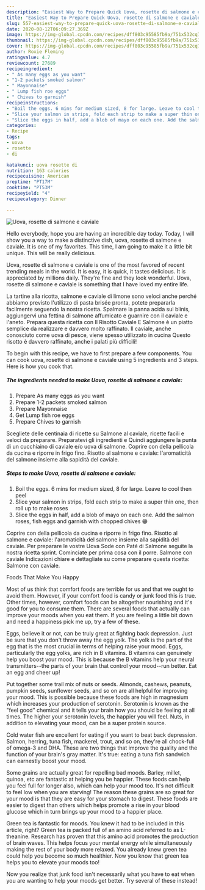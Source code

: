 ```yaml
---
description: "Easiest Way to Prepare Quick Uova, rosette di salmone e caviale"
title: "Easiest Way to Prepare Quick Uova, rosette di salmone e caviale"
slug: 557-easiest-way-to-prepare-quick-uova-rosette-di-salmone-e-caviale
date: 2020-08-12T06:09:27.369Z
image: https://img-global.cpcdn.com/recipes/dff803c95585fb9a/751x532cq70/uova-rosette-di-salmone-e-caviale-recipe-main-photo.jpg
thumbnail: https://img-global.cpcdn.com/recipes/dff803c95585fb9a/751x532cq70/uova-rosette-di-salmone-e-caviale-recipe-main-photo.jpg
cover: https://img-global.cpcdn.com/recipes/dff803c95585fb9a/751x532cq70/uova-rosette-di-salmone-e-caviale-recipe-main-photo.jpg
author: Roxie Fleming
ratingvalue: 4.7
reviewcount: 27689
recipeingredient:
- " As many eggs as you want"
- "1-2 packets smoked salmon"
- " Mayonnaise"
- " Lump fish roe eggs"
- " Chives to garnish"
recipeinstructions:
- "Boil the eggs. 6 mins for medium sized, 8 for large. Leave to cool then peel"
- "Slice your salmon in strips, fold each strip to make a super thin one, then roll up to make roses"
- "Slice the eggs in half, add a blob of mayo on each one. Add the salmon roses, fish eggs and garnish with chopped chives 😁"
categories:
- Recipe
tags:
- uova
- rosette
- di

katakunci: uova rosette di 
nutrition: 163 calories
recipecuisine: American
preptime: "PT17M"
cooktime: "PT53M"
recipeyield: "4"
recipecategory: Dinner

---
```



![Uova, rosette di salmone e caviale](https://img-global.cpcdn.com/recipes/dff803c95585fb9a/751x532cq70/uova-rosette-di-salmone-e-caviale-recipe-main-photo.jpg)

Hello everybody, hope you are having an incredible day today. Today, I will show you a way to make a distinctive dish, uova, rosette di salmone e caviale. It is one of my favorites. This time, I am going to make it a little bit unique. This will be really delicious.

Uova, rosette di salmone e caviale is one of the most favored of recent trending meals in the world. It is easy, it is quick, it tastes delicious. It is appreciated by millions daily. They're fine and they look wonderful. Uova, rosette di salmone e caviale is something that I have loved my entire life.

La tartine alla ricotta, salmone e caviale di limone sono veloci anche perché abbiamo previsto l&#39;utilizzo di pasta brisée pronta, potete prepararla facilmente seguendo la nostra ricetta. Spalmare la panna acida sui blinis, aggiungervi una fettina di salmone affumicato e guarnire con il caviale e l&#39;aneto. Prepara questa ricetta con Il Risotto Caviale E Salmone è un piatto semplice da realizzare e davvero molto raffinato. Il caviale, anche conosciuto come uova di pesce, viene spesso utilizzato in cucina Questo risotto è davvero raffinato, anche i palati più difficili!


To begin with this recipe, we have to first prepare a few components. You can cook uova, rosette di salmone e caviale using 5 ingredients and 3 steps. Here is how you cook that.

<!--inarticleads1-->

##### The ingredients needed to make Uova, rosette di salmone e caviale:

1. Prepare  As many eggs as you want
1. Prepare 1-2 packets smoked salmon
1. Prepare  Mayonnaise
1. Get  Lump fish roe eggs
1. Prepare  Chives to garnish


Scegliete delle centinaia di ricette su Salmone al caviale, ricette facili e veloci da preparare. Preparatevi gli ingredienti e Quindi aggiungere la punta di un cucchiaino di caviale e/o uova di salmone. Coprire con della pellicola da cucina e riporre in frigo fino. Risotto al salmone e caviale: l&#39;aromaticità del salmone insieme alla sapidità del caviale. 

<!--inarticleads2-->

##### Steps to make Uova, rosette di salmone e caviale:

1. Boil the eggs. 6 mins for medium sized, 8 for large. Leave to cool then peel
1. Slice your salmon in strips, fold each strip to make a super thin one, then roll up to make roses
1. Slice the eggs in half, add a blob of mayo on each one. Add the salmon roses, fish eggs and garnish with chopped chives 😁


Coprire con della pellicola da cucina e riporre in frigo fino. Risotto al salmone e caviale: l&#39;aromaticità del salmone insieme alla sapidità del caviale. Per preparare le vostre Uova Sode con Paté di Salmone seguite la nostra ricetta sprint. Cominciate per prima cosa con il porre. Salmone con caviale Indicazioni chiare e dettagliate su come preparare questa ricetta: Salmone con caviale. 

Foods That Make You Happy


Most of us think that comfort foods are terrible for us and that we ought to avoid them. However, if your comfort food is candy or junk food this is true. Other times, however, comfort foods can be altogether nourishing and it's good for you to consume them. There are several foods that actually can improve your moods when you eat them. If you are feeling a little bit down and need a happiness pick me up, try a few of these.

Eggs, believe it or not, can be truly great at fighting back depression. Just be sure that you don't throw away the egg yolk. The yolk is the part of the egg that is the most crucial in terms of helping raise your mood. Eggs, particularly the egg yolks, are rich in B vitamins. B vitamins can genuinely help you boost your mood. This is because the B vitamins help your neural transmitters--the parts of your brain that control your mood--run better. Eat an egg and cheer up!

Put together some trail mix of nuts or seeds. Almonds, cashews, peanuts, pumpkin seeds, sunflower seeds, and so on are all helpful for improving your mood. This is possible because these foods are high in magnesium which increases your production of serotonin. Serotonin is known as the "feel good" chemical and it tells your brain how you should be feeling at all times. The higher your serotonin levels, the happier you will feel. Nuts, in addition to elevating your mood, can be a super protein source.

Cold water fish are excellent for eating if you want to beat back depression. Salmon, herring, tuna fish, mackerel, trout, and so on, they're all chock-full of omega-3 and DHA. These are two things that improve the quality and the function of your brain's gray matter. It's true: eating a tuna fish sandwich can earnestly boost your mood. 

Some grains are actually great for repelling bad moods. Barley, millet, quinoa, etc are fantastic at helping you be happier. These foods can help you feel full for longer also, which can help your mood too. It's not difficult to feel low when you are starving! The reason these grains are so great for your mood is that they are easy for your stomach to digest. These foods are easier to digest than others which helps promote a rise in your blood glucose which in turn brings up your mood to a happier place.

Green tea is fantastic for moods. You knew it had to be included in this article, right? Green tea is packed full of an amino acid referred to as L-theanine. Research has proven that this amino acid promotes the production of brain waves. This helps focus your mental energy while simultaneously making the rest of your body more relaxed. You already knew green tea could help you become so much healthier. Now you know that green tea helps you to elevate your moods too!

Now you realize that junk food isn't necessarily what you have to eat when you are wanting to help your moods get better. Try several of these instead!

